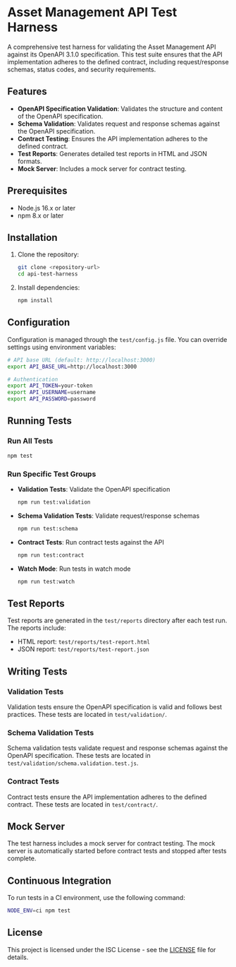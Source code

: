 # Asset Management API Test Harness

A comprehensive test harness for validating the Asset Management API against its OpenAPI 3.1.0 specification. This test suite ensures that the API implementation adheres to the defined contract, including request/response schemas, status codes, and security requirements.

## Features

- **OpenAPI Specification Validation**: Validates the structure and content of the OpenAPI specification.
- **Schema Validation**: Validates request and response schemas against the OpenAPI specification.
- **Contract Testing**: Ensures the API implementation adheres to the defined contract.
- **Test Reports**: Generates detailed test reports in HTML and JSON formats.
- **Mock Server**: Includes a mock server for contract testing.

## Prerequisites

- Node.js 16.x or later
- npm 8.x or later

## Installation

1. Clone the repository:
   ```bash
   git clone <repository-url>
   cd api-test-harness
   ```

2. Install dependencies:
   ```bash
   npm install
   ```

## Configuration

Configuration is managed through the `test/config.js` file. You can override settings using environment variables:

```bash
# API base URL (default: http://localhost:3000)
export API_BASE_URL=http://localhost:3000

# Authentication
export API_TOKEN=your-token
export API_USERNAME=username
export API_PASSWORD=password
```

## Running Tests

### Run All Tests

```bash
npm test
```

### Run Specific Test Groups

- **Validation Tests**: Validate the OpenAPI specification
  ```bash
  npm run test:validation
  ```

- **Schema Validation Tests**: Validate request/response schemas
  ```bash
  npm run test:schema
  ```

- **Contract Tests**: Run contract tests against the API
  ```bash
  npm run test:contract
  ```

- **Watch Mode**: Run tests in watch mode
  ```bash
  npm run test:watch
  ```

## Test Reports

Test reports are generated in the `test/reports` directory after each test run. The reports include:

- HTML report: `test/reports/test-report.html`
- JSON report: `test/reports/test-report.json`

## Writing Tests

### Validation Tests

Validation tests ensure the OpenAPI specification is valid and follows best practices. These tests are located in `test/validation/`.

### Schema Validation Tests

Schema validation tests validate request and response schemas against the OpenAPI specification. These tests are located in `test/validation/schema.validation.test.js`.

### Contract Tests

Contract tests ensure the API implementation adheres to the defined contract. These tests are located in `test/contract/`.

## Mock Server

The test harness includes a mock server for contract testing. The mock server is automatically started before contract tests and stopped after tests complete.

## Continuous Integration

To run tests in a CI environment, use the following command:

```bash
NODE_ENV=ci npm test
```

## License

This project is licensed under the ISC License - see the [LICENSE](LICENSE) file for details.
